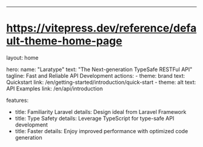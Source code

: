 ---
# https://vitepress.dev/reference/default-theme-home-page
layout: home

hero:
  name: "Laratype"
  text: "The Next-generation TypeSafe RESTFul API"
  tagline: Fast and Reliable API Development
  actions:
    - theme: brand
      text: Quickstart
      link: /en/getting-started/introduction/quick-start
    - theme: alt
      text: API Examples
      link: /en/api/introduction

features:
  - title: Familiarity Laravel
    details: Design ideal from Laravel Framework
  - title: Type Safety
    details: Leverage TypeScript for type-safe API development
  - title: Faster
    details: Enjoy improved performance with optimized code generation